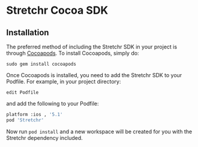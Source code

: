 # Stretchr Cocoa SDK

## Installation

The preferred method of including the Stretchr SDK in your project is through [Cocoapods](http://cocoapods.org/). To install Cocoapods, simply do:

`sudo gem install cocoapods`

Once Cocoapods is installed, you need to add the Stretchr SDK to your Podfile. For example, in your project directory:

`edit Podfile`

and add the following to your Podfile:

```bash
platform :ios , '5.1'
pod 'Stretchr'
```

Now run `pod install` and a new workspace will be created for you with the Stretchr dependency included.


